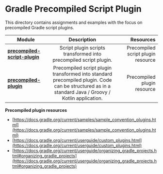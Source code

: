 # Gradle Precompiled Script Plugin 

This directory contains assignments and examples with the focus on precompiled Gradle script plugins.

|    Module     |  Description  |  Resources   |
| ------------- |:-------------:|-------------:|
| **[precompiled-script-plugin](/precompiled-script-plugin)** | Script plugin scripts transformed into precompiled script plugin. | Precompiled script plugin resource  |
| **[precompiled-plugin](/precompiled-plugin)** | Precompiled script plugin transformed into standard precompiled plugin. Code can be structured as in a standard Java / Groovy / Kotlin application. | Precompiled plugin resource  |

**Precompiled plugin resources**

- [https://docs.gradle.org/current/samples/sample_convention_plugins.html](https://docs.gradle.org/current/samples/sample_convention_plugins.html)
- [https://docs.gradle.org/current/userguide/custom_plugins.html](https://docs.gradle.org/current/userguide/custom_plugins.html)
- [https://docs.gradle.org/current/userguide/organizing_gradle_projects.html#organizing_gradle_projects](https://docs.gradle.org/current/userguide/organizing_gradle_projects.html#organizing_gradle_projects)